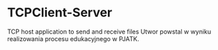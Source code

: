 # TCPClient-Server
TCP host application to send and receive files
Utwor powstal w wyniku realizowania procesu edukacyjnego w PJATK.
